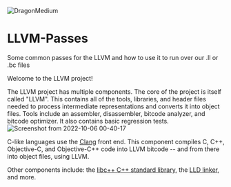 ![DragonMedium](https://user-images.githubusercontent.com/30869272/193449049-ca11b898-6258-4a38-9583-9390277b29f8.png)

# LLVM-Passes
Some common passes for the LLVM and how to use it to run over our .ll or .bc files

Welcome to the LLVM project!

The LLVM project has multiple components. The core of the project is
itself called "LLVM". This contains all of the tools, libraries, and header
files needed to process intermediate representations and converts it into
object files.  Tools include an assembler, disassembler, bitcode analyzer, and
bitcode optimizer.  It also contains basic regression tests.
![Screenshot from 2022-10-06 00-40-17](https://user-images.githubusercontent.com/30869272/194142684-f1bf1cff-58a5-4277-b9c2-22168cef6fc2.png)


C-like languages use the [Clang](http://clang.llvm.org/) front end.  This
component compiles C, C++, Objective-C, and Objective-C++ code into LLVM bitcode
-- and from there into object files, using LLVM.

Other components include:
the [libc++ C++ standard library](https://libcxx.llvm.org),
the [LLD linker](https://lld.llvm.org), and more.
